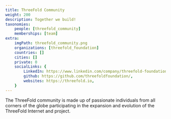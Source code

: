 ```yaml
---
title: ThreeFold Community
weight: 200
description: Together we build!
taxonomies:
    people: [threefold_community]
    memberships: [team]
extra:
    imgPath: threefold_community.png
    organizations: [threefold_foundation]
    countries: []
    cities: []
    private: 0
    socialLinks: {
        LinkedIn: https://www.linkedin.com/company/threefold-foundation,
        github: https://github.com/threefoldfoundation/,
        websites: https://threefold.io,
    }
---
```

The ThreeFold community is made up of passionate individuals from all corners of the globe participating in the expansion and evolution of the ThreeFold Internet and project.
